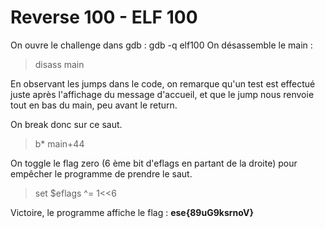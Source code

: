 # Reverse 100 - ELF 100

On ouvre le challenge dans gdb : gdb -q elf100
On désassemble le main : 
>disass main 

En observant les jumps dans le code, on remarque qu'un test est effectué juste après l'affichage du message d'accueil, et que le jump nous renvoie tout en bas du main, peu avant le return.

On break donc sur ce saut.
>b* main+44

On toggle le flag zero (6 ème bit d'eflags en partant de la droite) pour empêcher le programme de prendre le saut.

>set $eflags ^= 1<<6

Victoire, le programme affiche le flag : **ese{89uG9ksrnoV}**
